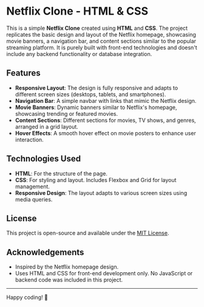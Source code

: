# Netflix Clone - HTML & CSS

This is a simple **Netflix Clone** created using **HTML** and **CSS**. The project replicates the basic design and layout of the Netflix homepage, showcasing movie banners, a navigation bar, and content sections similar to the popular streaming platform. It is purely built with front-end technologies and doesn't include any backend functionality or database integration.

## Features

- **Responsive Layout**: The design is fully responsive and adapts to different screen sizes (desktops, tablets, and smartphones).
- **Navigation Bar**: A simple navbar with links that mimic the Netflix design.
- **Movie Banners**: Dynamic banners similar to Netflix's homepage, showcasing trending or featured movies.
- **Content Sections**: Different sections for movies, TV shows, and genres, arranged in a grid layout.
- **Hover Effects**: A smooth hover effect on movie posters to enhance user interaction.

## Technologies Used

- **HTML**: For the structure of the page.
- **CSS**: For styling and layout. Includes Flexbox and Grid for layout management.
- **Responsive Design**: The layout adapts to various screen sizes using media queries.

## License

This project is open-source and available under the [MIT License](LICENSE).

## Acknowledgements

- Inspired by the Netflix homepage design.
- Uses HTML and CSS for front-end development only. No JavaScript or backend code was included in this project.

---

Happy coding! 🚀
